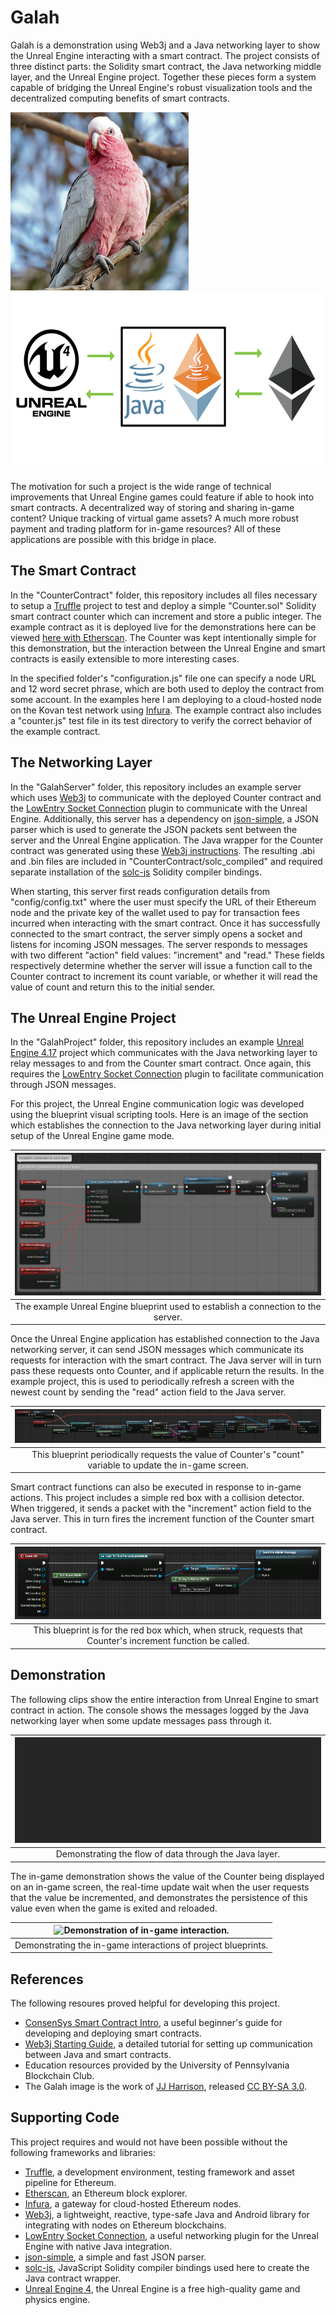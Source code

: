 # Galah
Galah is a demonstration using Web3j and a Java networking layer to show the Unreal Engine interacting with a smart contract. The project consists of three distinct parts: the Solidity smart contract, the Java networking middle layer, and the Unreal Engine project. Together these pieces form a system capable of bridging the Unreal Engine's robust visualization tools and the decentralized computing benefits of smart contracts.

<p float="left">
  <img width="285" height="285" src="Media/Galah.jpg"/>
  <img height="285" src="Media/GalahArchitecture.PNG"/>
</p>

The motivation for such a project is the wide range of technical improvements that Unreal Engine games could feature if able to hook into smart contracts. A decentralized way of storing and sharing in-game content? Unique tracking of virtual game assets? A much more robust payment and trading platform for in-game resources? All of these applications are possible with this bridge in place.

## The Smart Contract
In the "CounterContract" folder, this repository includes all files necessary to setup a [Truffle](https://github.com/trufflesuite/truffle) project to test and deploy a simple "Counter.sol" Solidity smart contract counter which can increment and store a public integer. The example contract as it is deployed live for the demonstrations here can be viewed [here with Etherscan](https://kovan.etherscan.io/address/0xdfd3dc96aadeffea374bde3380ed20c4072f46b7). The Counter was kept intentionally simple for this demonstration, but the interaction between the Unreal Engine and smart contracts is easily extensible to more interesting cases.

In the specified folder's "configuration.js" file one can specify a node URL and 12 word secret phrase, which are both used to deploy the contract from some account. In the examples here I am deploying to a cloud-hosted node on the Kovan test network using [Infura](https://infura.io/). The example contract also includes a "counter.js" test file in its test directory to verify the correct behavior of the example contract.

## The Networking Layer
In the "GalahServer" folder, this repository includes an example server which uses [Web3j](https://web3j.io/) to communicate with the deployed Counter contract and the [LowEntry Socket Connection](https://www.unrealengine.com/marketplace/low-entry-socket-connection) plugin to communicate with the Unreal Engine. Additionally, this server has a dependency on [json-simple](https://github.com/fangyidong/json-simple), a JSON parser which is used to generate the JSON packets sent between the server and the Unreal Engine application. The Java wrapper for the Counter contract was generated using these [Web3j instructions](https://docs.web3j.io/smart_contracts.html#smart-contract-wrappers). The resulting .abi and .bin files are included in "CounterContract/solc_compiled" and required separate installation of the [solc-js](https://github.com/ethereum/solc-js) Solidity compiler bindings.

When starting, this server first reads configuration details from "config/config.txt" where the user must specify the URL of their Ethereum node and the private key of the wallet used to pay for transaction fees incurred when interacting with the smart contract. Once it has successfully connected to the smart contract, the server simply opens a socket and listens for incoming JSON messages. The server responds to messages with two different "action" field values: "increment" and "read." These fields respectively determine whether the server will issue a function call to the Counter contract to increment its count variable, or whether it will read the value of count and return this to the initial sender.

## The Unreal Engine Project
In the "GalahProject" folder, this repository includes an example [Unreal Engine 4.17](https://www.unrealengine.com/en-US/blog) project which communicates with the Java networking layer to relay messages to and from the Counter smart contract. Once again, this requires the [LowEntry Socket Connection](https://www.unrealengine.com/marketplace/low-entry-socket-connection) plugin to facilitate communication through JSON messages.

For this project, the Unreal Engine communication logic was developed using the blueprint visual scripting tools. Here is an image of the section which establishes the connection to the Java networking layer during initial setup of the Unreal Engine game mode.

|![Game Mode Server Connection](Media/GameModeConnection.PNG)|
|:-:|
|The example Unreal Engine blueprint used to establish a connection to the server.|

Once the Unreal Engine application has established connection to the Java networking server, it can send JSON messages which communicate its requests for interaction with the smart contract. The Java server will in turn pass these requests onto Counter, and if applicable return the results. In the example project, this is used to periodically refresh a screen with the newest count by sending the "read" action field to the Java server.

|![Screen Refresh Messaging](Media/ScreenRefreshRead.PNG)|
|:-:|
|This blueprint periodically requests the value of Counter's "count" variable to update the in-game screen.|

Smart contract functions can also be executed in response to in-game actions. This project includes a simple red box with a collision detector. When triggered, it sends a packet with the "increment" action field to the Java server. This in turn fires the increment function of the Counter smart contract.

|![Sending a Request for Incrementing](Media/TriggerBoxIncrement.PNG)|
|:-:|
|This blueprint is for the red box which, when struck, requests that Counter's increment function be called.|

## Demonstration
The following clips show the entire interaction from Unreal Engine to smart contract in action. The console shows the messages logged by the Java networking layer when some update messages pass through it.

|![Demonstration of Java server networking.](Media/JavaRelay.gif)|
|:-:|
|Demonstrating the flow of data through the Java layer.|

The in-game demonstration shows the value of the Counter being displayed on an in-game screen, the real-time update wait when the user requests that the value be incremented, and demonstrates the persistence of this value even when the game is exited and reloaded.

|![Demonstration of in-game interaction.](Media/EngineDemo.gif)|
|:-:|
|Demonstrating the in-game interactions of project blueprints.|

## References
The following resoures proved helpful for developing this project.
- [ConsenSys Smart Contract Intro](https://medium.com/@ConsenSys/a-101-noob-intro-to-programming-smart-contracts-on-ethereum-695d15c1dab4), a useful beginner's guide for developing and deploying smart contracts.
- [Web3j Starting Guide](https://docs.web3j.io/getting_started.html), a detailed tutorial for setting up communication between Java and smart contracts.
- Education resources provided by the University of Pennsylvania Blockchain Club.
- The Galah image is the work of [JJ Harrison](jjharrison89@facebook.com), released [CC BY-SA 3.0](https://creativecommons.org/licenses/by-sa/3.0/).

## Supporting Code
This project requires and would not have been possible without the following frameworks and libraries:
- [Truffle](https://github.com/trufflesuite/truffle), a development environment, testing framework and asset pipeline for Ethereum.
- [Etherscan](https://kovan.etherscan.io/address/0xdfd3dc96aadeffea374bde3380ed20c4072f46b7), an Ethereum block explorer.
- [Infura](https://infura.io/), a gateway for cloud-hosted Ethereum nodes.
- [Web3j](https://web3j.io/), a lightweight, reactive, type-safe Java and Android library for integrating with nodes on Ethereum blockchains.
- [LowEntry Socket Connection](https://www.unrealengine.com/marketplace/low-entry-socket-connection), a useful networking plugin for the Unreal Engine with native Java integration.
- [json-simple](https://github.com/fangyidong/json-simple), a simple and fast JSON parser.
- [solc-js](https://github.com/ethereum/solc-js), JavaScript Solidity compiler bindings used here to create the Java contract wrapper.
- [Unreal Engine 4](https://www.unrealengine.com/en-US/blog), the Unreal Engine is a free high-quality game and physics engine.
